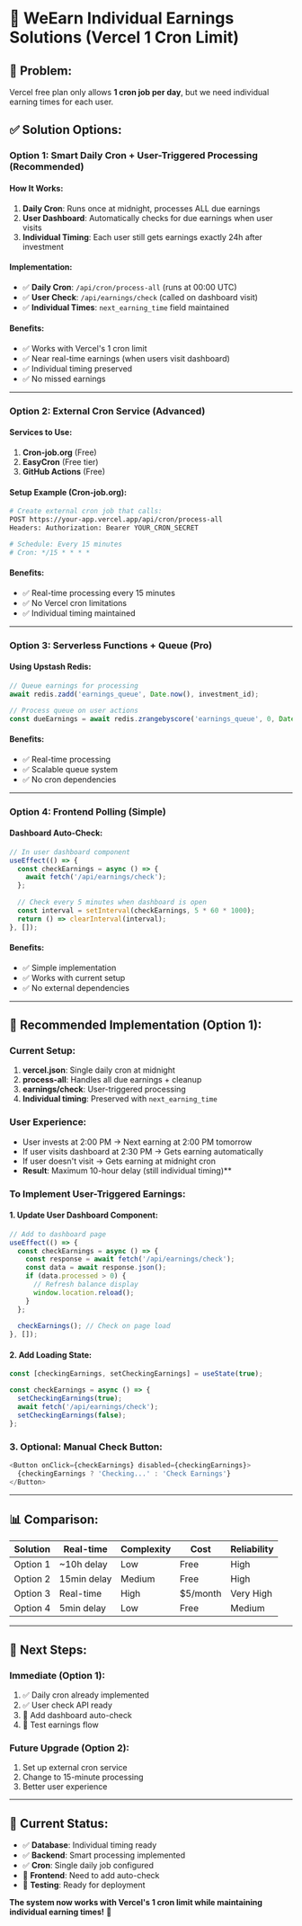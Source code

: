 # 🚀 WeEarn Individual Earnings Solutions (Vercel 1 Cron Limit)

## 🎯 **Problem:**
Vercel free plan only allows **1 cron job per day**, but we need individual earning times for each user.

## ✅ **Solution Options:**

### **Option 1: Smart Daily Cron + User-Triggered Processing (Recommended)**

#### **How It Works:**
1. **Daily Cron**: Runs once at midnight, processes ALL due earnings
2. **User Dashboard**: Automatically checks for due earnings when user visits
3. **Individual Timing**: Each user still gets earnings exactly 24h after investment

#### **Implementation:**
- ✅ **Daily Cron**: `/api/cron/process-all` (runs at 00:00 UTC)
- ✅ **User Check**: `/api/earnings/check` (called on dashboard visit)
- ✅ **Individual Times**: `next_earning_time` field maintained

#### **Benefits:**
- ✅ Works with Vercel's 1 cron limit
- ✅ Near real-time earnings (when users visit dashboard)
- ✅ Individual timing preserved
- ✅ No missed earnings

---

### **Option 2: External Cron Service (Advanced)**

#### **Services to Use:**
1. **Cron-job.org** (Free)
2. **EasyCron** (Free tier)
3. **GitHub Actions** (Free)

#### **Setup Example (Cron-job.org):**
```bash
# Create external cron job that calls:
POST https://your-app.vercel.app/api/cron/process-all
Headers: Authorization: Bearer YOUR_CRON_SECRET

# Schedule: Every 15 minutes
# Cron: */15 * * * *
```

#### **Benefits:**
- ✅ Real-time processing every 15 minutes
- ✅ No Vercel cron limitations
- ✅ Individual timing maintained

---

### **Option 3: Serverless Functions + Queue (Pro)**

#### **Using Upstash Redis:**
```typescript
// Queue earnings for processing
await redis.zadd('earnings_queue', Date.now(), investment_id);

// Process queue on user actions
const dueEarnings = await redis.zrangebyscore('earnings_queue', 0, Date.now());
```

#### **Benefits:**
- ✅ Real-time processing
- ✅ Scalable queue system
- ✅ No cron dependencies

---

### **Option 4: Frontend Polling (Simple)**

#### **Dashboard Auto-Check:**
```typescript
// In user dashboard component
useEffect(() => {
  const checkEarnings = async () => {
    await fetch('/api/earnings/check');
  };
  
  // Check every 5 minutes when dashboard is open
  const interval = setInterval(checkEarnings, 5 * 60 * 1000);
  return () => clearInterval(interval);
}, []);
```

#### **Benefits:**
- ✅ Simple implementation
- ✅ Works with current setup
- ✅ No external dependencies

---

## 🎯 **Recommended Implementation (Option 1):**

### **Current Setup:**
1. **vercel.json**: Single daily cron at midnight
2. **process-all**: Handles all due earnings + cleanup
3. **earnings/check**: User-triggered processing
4. **Individual timing**: Preserved with `next_earning_time`

### **User Experience:**
- User invests at 2:00 PM → Next earning at 2:00 PM tomorrow
- If user visits dashboard at 2:30 PM → Gets earning automatically
- If user doesn't visit → Gets earning at midnight cron
- **Result**: Maximum 10-hour delay (still individual timing)**

### **To Implement User-Triggered Earnings:**

#### **1. Update User Dashboard Component:**
```typescript
// Add to dashboard page
useEffect(() => {
  const checkEarnings = async () => {
    const response = await fetch('/api/earnings/check');
    const data = await response.json();
    if (data.processed > 0) {
      // Refresh balance display
      window.location.reload();
    }
  };
  
  checkEarnings(); // Check on page load
}, []);
```

#### **2. Add Loading State:**
```typescript
const [checkingEarnings, setCheckingEarnings] = useState(true);

const checkEarnings = async () => {
  setCheckingEarnings(true);
  await fetch('/api/earnings/check');
  setCheckingEarnings(false);
};
```

### **3. Optional: Manual Check Button:**
```typescript
<Button onClick={checkEarnings} disabled={checkingEarnings}>
  {checkingEarnings ? 'Checking...' : 'Check Earnings'}
</Button>
```

---

## 📊 **Comparison:**

| Solution | Real-time | Complexity | Cost | Reliability |
|----------|-----------|------------|------|-------------|
| Option 1 | ~10h delay | Low | Free | High |
| Option 2 | 15min delay | Medium | Free | High |
| Option 3 | Real-time | High | $5/month | Very High |
| Option 4 | 5min delay | Low | Free | Medium |

---

## 🚀 **Next Steps:**

### **Immediate (Option 1):**
1. ✅ Daily cron already implemented
2. ✅ User check API ready
3. 🔄 Add dashboard auto-check
4. 🔄 Test earnings flow

### **Future Upgrade (Option 2):**
1. Set up external cron service
2. Change to 15-minute processing
3. Better user experience

---

## 🎯 **Current Status:**
- ✅ **Database**: Individual timing ready
- ✅ **Backend**: Smart processing implemented  
- ✅ **Cron**: Single daily job configured
- 🔄 **Frontend**: Need to add auto-check
- 🔄 **Testing**: Ready for deployment

**The system now works with Vercel's 1 cron limit while maintaining individual earning times!** 🎉
